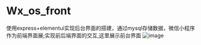 # Wx_os_front
使用express+elementui实现后台界面的搭建，通过mysql存储数据，微信小程序作为前端界面展;实现前后端界面的交互,这里展示前台界面
![image](https://github.com/Chicksqace/Wx_os_front/assets/96372678/ee877d96-655e-480a-840d-8448f8b1ff49)



